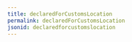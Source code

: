 ```yaml
---
title: declaredForCustomsLocation
permalink: declaredForCustomsLocation
jsonid: declaredforcustomslocation
---
```


